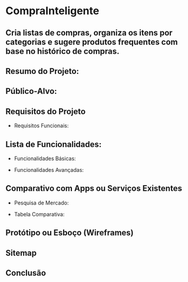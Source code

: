 # CompraInteligente

## Cria listas de compras, organiza os itens por categorias e sugere produtos frequentes com base no histórico de compras.

## Resumo do Projeto:

## Público-Alvo:

## Requisitos do Projeto
  
  - Requisitos Funcionais:

## Lista de Funcionalidades:
  
  - Funcionalidades Básicas:
  
  - Funcionalidades Avançadas:

## Comparativo com Apps ou Serviços Existentes
  
  - Pesquisa de Mercado:

  - Tabela Comparativa:

## Protótipo ou Esboço  (Wireframes)

## Sitemap

## Conclusão